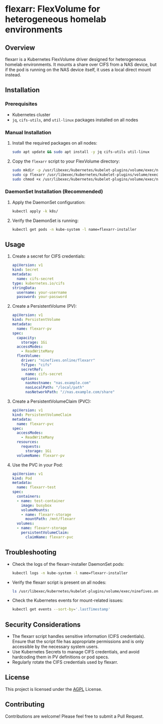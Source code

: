 # flexarr: FlexVolume for heterogeneous homelab environments

## Overview

flexarr is a Kubernetes FlexVolume driver designed for heterogeneous homelab environments. It mounts a share over CIFS from a NAS device, but if the pod is running on the NAS device itself, it uses a local direct mount instead.

## Installation

### Prerequisites

- Kubernetes cluster
- `jq`, `cifs-utils`, and `util-linux` packages installed on all nodes

### Manual Installation

1. Install the required packages on all nodes:
   ```bash
   sudo apt update && sudo apt install -y jq cifs-utils util-linux
   ```

2. Copy the `flexarr` script to your FlexVolume directory:
   ```bash
   sudo mkdir -p /usr/libexec/kubernetes/kubelet-plugins/volume/exec/ninefives.online~flexarr/
   sudo cp flexarr /usr/libexec/kubernetes/kubelet-plugins/volume/exec/ninefives.online~flexarr/
   sudo chmod +x /usr/libexec/kubernetes/kubelet-plugins/volume/exec/ninefives.online~flexarr/flexarr
   ```

### DaemonSet Installation (Recommended)

1. Apply the DaemonSet configuration:
   ```bash
   kubectl apply -k k8s/
   ```

2. Verify the DaemonSet is running:
   ```bash
   kubectl get pods -n kube-system -l name=flexarr-installer
   ```

## Usage

1. Create a secret for CIFS credentials:
   ```yaml
   apiVersion: v1
   kind: Secret
   metadata:
     name: cifs-secret
   type: kubernetes.io/cifs
   stringData:
     username: your-username
     password: your-password
   ```

2. Create a PersistentVolume (PV):
   ```yaml
   apiVersion: v1
   kind: PersistentVolume
   metadata:
     name: flexarr-pv
   spec:
     capacity:
       storage: 1Gi
     accessModes:
       - ReadWriteMany
     flexVolume:
       driver: "ninefives.online/flexarr"
       fsType: "cifs"
       secretRef:
         name: cifs-secret
       options:
         nasHostname: "nas.example.com"
         nasLocalPath: "/local/path"
         nasNetworkPath: "//nas.example.com/share"
   ```

3. Create a PersistentVolumeClaim (PVC):
   ```yaml
   apiVersion: v1
   kind: PersistentVolumeClaim
   metadata:
     name: flexarr-pvc
   spec:
     accessModes:
       - ReadWriteMany
     resources:
       requests:
         storage: 1Gi
     volumeName: flexarr-pv
   ```

4. Use the PVC in your Pod:
   ```yaml
   apiVersion: v1
   kind: Pod
   metadata:
     name: flexarr-test
   spec:
     containers:
     - name: test-container
       image: busybox
       volumeMounts:
       - name: flexarr-storage
         mountPath: /mnt/flexarr
     volumes:
     - name: flexarr-storage
       persistentVolumeClaim:
         claimName: flexarr-pvc
   ```

## Troubleshooting

- Check the logs of the flexarr-installer DaemonSet pods:
  ```bash
  kubectl logs -n kube-system -l name=flexarr-installer
  ```
- Verify the flexarr script is present on all nodes:
  ```bash
  ls /usr/libexec/kubernetes/kubelet-plugins/volume/exec/ninefives.online~flexarr/flexarr
  ```
- Check the Kubernetes events for mount-related issues:
  ```bash
  kubectl get events --sort-by='.lastTimestamp'
  ```

## Security Considerations

- The flexarr script handles sensitive information (CIFS credentials). Ensure that the script file has appropriate permissions and is only accessible by the necessary system users.
- Use Kubernetes Secrets to manage CIFS credentials, and avoid hardcoding them in PV definitions or pod specs.
- Regularly rotate the CIFS credentials used by flexarr.

## License

This project is licensed under the [AGPL](https://www.gnu.org/licenses/agpl-3.0.html) License.

## Contributing

Contributions are welcome! Please feel free to submit a Pull Request.
